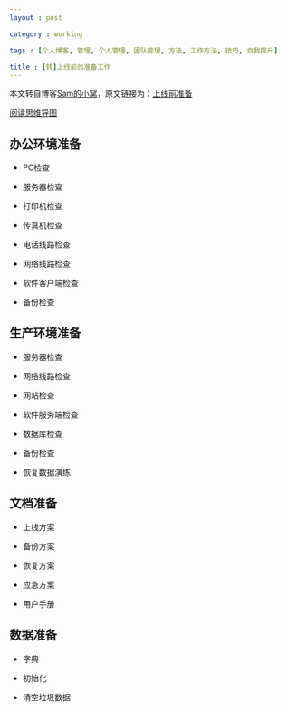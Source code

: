 ```yaml
---
layout : post

category : working

tags : [个人博客, 管理, 个人管理, 团队管理, 方法, 工作方法, 技巧, 自我提升]

title : [转]上线前的准备工作
---
```


本文转自博客[Sam的小窝](http://samrain.github.com/)，原文链接为：[上线前准备](http://samrain.github.io/tech/2013/04/23/prepare-for-go-live/)

[阅读思维导图](https://www.mindmeister.com/external/drive/do_open?file_id=0B6K98da0px63WGwyVTlaZEtwY28)

## 办公环境准备

- PC检查

- 服务器检查

- 打印机检查

- 传真机检查

- 电话线路检查

- 网络线路检查

- 软件客户端检查

- 备份检查

## 生产环境准备

- 服务器检查

- 网络线路检查

- 网站检查

- 软件服务端检查

- 数据库检查

- 备份检查

- 恢复数据演练

## 文档准备

- 上线方案

- 备份方案

- 恢复方案

- 应急方案

- 用户手册

## 数据准备

- 字典

- 初始化

- 清空垃圾数据